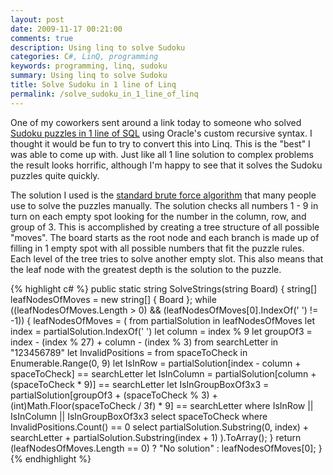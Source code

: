 ```yaml
---
layout: post
date: 2009-11-17 00:21:00
comments: true
description: Using linq to solve Sudoku
categories: C#, LinQ, programming
keywords: programming, linq, sudoku
summary: Using linq to solve Sudoku
title: Solve Sudoku in 1 line of Linq
permalink: /solve_sudoku_in_1_line_of_linq
---
```


One of my coworkers sent around a link today to someone who solved [Sudoku puzzles in 1 line of SQL](1) using Oracle's custom recursive syntax. I thought it would be fun to try to convert this into Linq. This is the "best" I was able to come up with. Just like all 1 line solution to complex problems the result looks horrific, although I'm happy to see that it solves the Sudoku puzzles quite quickly.

The solution I used is the [standard brute force algorithm](2) that many people use to solve the puzzles manually. The solution checks all numbers 1 - 9 in turn on each empty spot looking for the number in the column, row, and group of 3. This is accomplished by creating a tree structure of all possible "moves". The board starts as the root node and each branch is made up of filling in 1 empty spot with all possible numbers that fit the puzzle rules. Each level of the tree tries to solve another empty slot. This also means that the leaf node with the greatest depth is the solution to the puzzle.


{% highlight c# %}
public static string SolveStrings(string Board)
{
    string[] leafNodesOfMoves = new string[] { Board };
    while ((leafNodesOfMoves.Length > 0) && (leafNodesOfMoves[0].IndexOf(' ') != -1))
    {
        leafNodesOfMoves = (
            from partialSolution in leafNodesOfMoves
            let index = partialSolution.IndexOf(' ')
            let column = index % 9
            let groupOf3 = index - (index % 27) + column - (index % 3)
            from searchLetter in "123456789"
            let InvalidPositions =
            from spaceToCheck in Enumerable.Range(0, 9)
            let IsInRow = partialSolution[index - column + spaceToCheck] == searchLetter
            let IsInColumn = partialSolution[column + (spaceToCheck * 9)] == searchLetter
            let IsInGroupBoxOf3x3 = partialSolution[groupOf3 + (spaceToCheck % 3) +
            (int)Math.Floor(spaceToCheck / 3f) * 9] == searchLetter
            where IsInRow || IsInColumn || IsInGroupBoxOf3x3
            select spaceToCheck
            where InvalidPositions.Count() == 0
            select partialSolution.Substring(0, index) + searchLetter + partialSolution.Substring(index + 1)
        ).ToArray();
    }
    return (leafNodesOfMoves.Length == 0)
        ? "No solution"
        : leafNodesOfMoves[0];
}
{% endhighlight %}

[1]: http://technology.amis.nl/blog/6404/oracle-rdbms-11gr2-solving-a-sudoku-using-recursive-subquery-factoring "Sudoku solved in 1 line of SQL"
[2]: http://en.wikipedia.org/wiki/Algorithmics_of_sudoku
